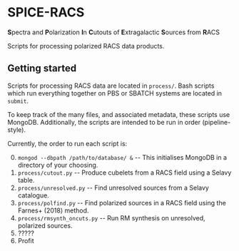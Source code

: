 # SPICE-RACS
**S**pectra and **P**olarization **I**n **C**utouts of **E**xtragalactic **S**ources from **R**ACS

Scripts for processing polarized RACS data products.



## Getting started
Scripts for processing RACS data are located in `process/`. Bash scripts which run everything together on PBS or SBATCH systems are located in `submit`.

To keep track of the many files, and associated metadata, these scripts use MongoDB. Additionally, the scripts are intended to be run in order (pipeline-style). 

Currently, the order to run each script is:

0. `mongod --dbpath /path/to/database/ &` -- This initialises MongoDB in a directory of your choosing.
1. `process/cutout.py` -- Produce cubelets from a RACS field using a Selavy table.
2. `process/unresolved.py` -- Find unresolved sources from a Selavy catalogue.
3. `process/polfind.py` -- Find polarized sources in a RACS field using the Farnes+ (2018) method.
4. `process/rmsynth_oncuts.py` -- Run RM synthesis on unresolved, polarized sources.
5. ?????
6. Profit
